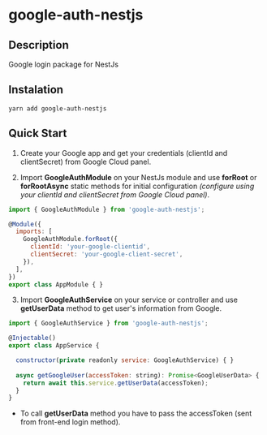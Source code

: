 # google-auth-nestjs

## Description
Google login package for NestJs

## Instalation
```yarn add google-auth-nestjs```

## Quick Start


1. Create your Google app and get your credentials (clientId and clientSecret) from Google Cloud panel.

2. Import <b>GoogleAuthModule</b> on your NestJs module and use <b>forRoot</b> or <b>forRootAsync</b> static methods for initial configuration <i>(configure using your clientId and clientSecret from Google Cloud panel)</i>. 
``` js
import { GoogleAuthModule } from 'google-auth-nestjs';

@Module({
  imports: [
    GoogleAuthModule.forRoot({
      clientId: 'your-google-clientid',
      clientSecret: 'your-google-client-secret',
    }),
  ],
})
export class AppModule { }
```

3. Import <b>GoogleAuthService</b> on your service or controller and use <b>getUserData</b> method to get user's information from Google.
``` js
import { GoogleAuthService } from 'google-auth-nestjs';

@Injectable()
export class AppService {

  constructor(private readonly service: GoogleAuthService) { }
  
  async getGoogleUser(accessToken: string): Promise<GoogleUserData> {
    return await this.service.getUserData(accessToken);
  }
}
```

- To call <b>getUserData</b> method you have to pass the accessToken (sent from front-end login method).
